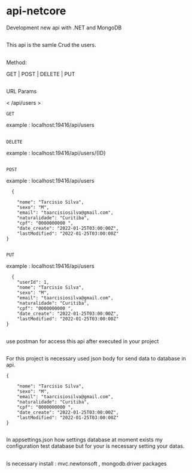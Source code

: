 # api-netcore
Development new api  with .NET and MongoDB

##

This api is the samle Crud the users. 

##



Method:

<The request type>

GET | POST | DELETE | PUT


##

URL Params

< /api/users >

    
    GET
example : localhost:19416/api/users 
 ##   
    DELETE
example : localhost:19416/api/users/{ID}
##    
    POST
example : localhost:19416/api/users 
    
      {   
        
        "nome": "Tarcisio Silva",
        "sexo": "M",
        "email": "taarcisiosilva@gmail.com",
        "naturalidade": "Curitiba",
        "cpf": "0000000000 ",
        "date_create": "2022-01-25T03:00:00Z",
        "lastModified": "2022-01-25T03:00:00Z"
    }
    
##    
    PUT
example : localhost:19416/api/users 
    
      {   
        "userId": 1,
        "nome": "Tarcisio Silva",
        "sexo": "M",
        "email": "taarcisiosilva@gmail.com",
        "naturalidade": "Curitiba",
        "cpf": "0000000000 ",
        "date_create": "2022-01-25T03:00:00Z",
        "lastModified": "2022-01-25T03:00:00Z"
    }



##

use postman for access this api after executed in your project 

##

For this project is necessary used json body for send data to database  in api.

    {   
        
        "nome": "Tarcisio Silva",
        "sexo": "M",
        "email": "taarcisiosilva@gmail.com",
        "naturalidade": "Curitiba",
        "cpf": "0000000000 ",
        "date_create": "2022-01-25T03:00:00Z",
        "lastModified": "2022-01-25T03:00:00Z"
    }
    
 ##
 
 In appsettings.json how settings database  at moment exists my configuration test database but for your  is necessary  setting your datas.
    
 ##
    
 Is necessary install  :  mvc.newtonsoft ,  mongodb.driver  packages 
    
    
